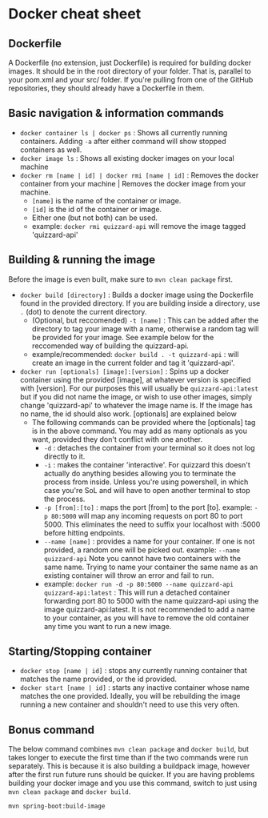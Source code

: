 # Docker cheat sheet

## Dockerfile

A Dockerfile (no extension, just Dockerfile) is required for building docker images. It should be in the root directory of your folder. That is, parallel to your pom.xml and your src/ folder. If you're pulling from one of the GitHub repositories, they should already have a Dockerfile in them.

## Basic navigation & information commands

 * ```docker container ls | docker ps``` : Shows all currently running containers. Adding ```-a``` after either command will show stopped containers as well.
 * ```docker image ls``` : Shows all existing docker images on your local machine
 * ```docker rm [name | id] | docker rmi [name | id]``` : Removes the docker container from your machine | Removes the docker image from your machine.
   * ```[name]``` is the name of the container or image.
   * ```[id]``` is the id of the container or image. 
   * Either one (but not both) can be used. 
   * example: ```docker rmi quizzard-api``` will remove the image tagged 'quizzard-api'
 
## Building & running the image

Before the image is even built, make sure to ```mvn clean package``` first.

 * ```docker build [directory]``` : Builds a docker image using the Dockerfile found in the provided directory. If you are building inside a directory, use ```.``` (dot) to denote the current directory.
   * (Optional, but reccomended) ```-t [name]``` : This can be added after the directory to tag your image with a name, otherwise a random tag will be provided for your image. See example below for the reccomended way of building the quizzard-api.
   * example/recommended: ```docker build . -t quizzard-api``` : will create an image in the current folder and tag it 'quizzard-api'.
 * ```docker run [optionals] [image]:[version]``` : Spins up a docker container using the provided [image], at whatever version is specified with [version]. For our purposes this will usually be ```quizzard-api:latest``` but if you did not name the image, or wish to use other images, simply change 'quizzard-api' to whatever the image name is. If the image has no name, the id should also work. [optionals] are explained below
   * The following commands can be provided where the [optionals] tag is in the above command. You may add as many optionals as you want, provided they don't conflict with one another.
     * ```-d``` : detaches the container from your terminal so it does not log directly to it.
     * ```-i``` : makes the container 'interactive'. For quizzard this doesn't actually do anything besides allowing you to terminate the process from inside. Unless you're using powershell, in which case you're SoL and will have to open another terminal to stop the process.
     * ```-p [from]:[to]``` : maps the port [from] to the port [to]. example: ```-p 80:5000``` will map any incoming requests on port 80 to port 5000. This eliminates the need to suffix your localhost with :5000 before hitting endpoints.
     * ```--name [name]``` : provides a name for your container. If one is not provided, a random one will be picked out. example: ```--name quizzard-api``` Note you cannot have two containers with the same name. Trying to name your container the same name as an existing container will throw an error and fail to run.
     * example: ```docker run -d -p 80:5000 --name quizzard-api quizzard-api:latest``` : This will run a detached container forwarding port 80 to 5000 with the name quizzard-api using the image quizzard-api:latest. It is not recommended to add a name to your container, as you will have to remove the old container any time you want to run a new image.

## Starting/Stopping container

 * ```docker stop [name | id]``` : stops any currently running container that matches the name provided, or the id provided.
 * ```docker start [name | id]``` : starts any inactive container whose name matches the one provided. Ideally, you will be rebuilding the image running a new container and shouldn't need to use this very often.
 
## Bonus command

The below command combines ```mvn clean package``` and ```docker build```, but takes longer to execute the first time than if the two commands were run separately. This is because it is also building a buildpack image, however after the first run future runs should be quicker. If you are having problems building your docker image and you use this command, switch to just using ```mvn clean package``` and ```docker build```.

```mvn spring-boot:build-image```
